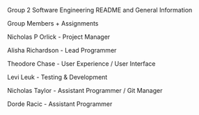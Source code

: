 Group 2 Software Engineering README and General Information



Group Members + Assignments

Nicholas P Orlick - Project Manager

Alisha Richardson - Lead Programmer

Theodore Chase - User Experience / User Interface

Levi Leuk - Testing & Development

Nicholas Taylor - Assistant Programmer / Git Manager

Dorde Racic - Assistant Programmer
